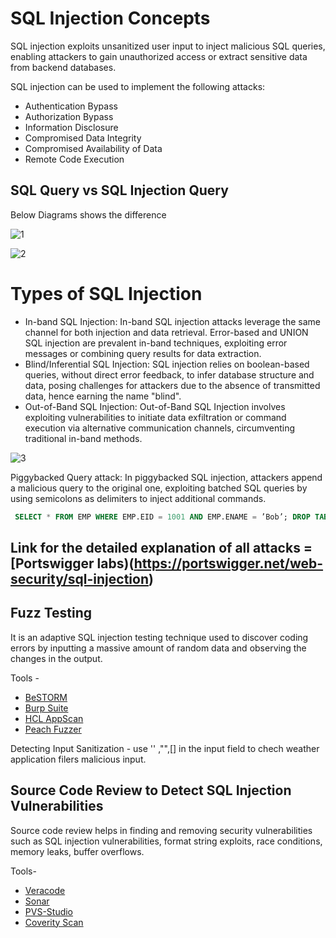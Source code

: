 # SQL Injection Concepts

SQL injection exploits unsanitized user input to inject malicious SQL queries, enabling attackers to gain unauthorized access or extract sensitive data from backend databases.

SQL injection can be used to implement the following attacks:

+ Authentication Bypass
+ Authorization Bypass
+ Information Disclosure
+ Compromised Data Integrity
+ Compromised Availability of Data
+ Remote Code Execution

## SQL Query vs SQL Injection Query

Below Diagrams shows the difference

![1](https://github.com/Kr1shna02/hack-flow/assets/117007783/56a7eccb-ac13-45f9-8405-cd96f87eac36)

![2](https://github.com/Kr1shna02/hack-flow/assets/117007783/093b3c70-1d4c-4140-84c9-2da97347132f)

# Types of SQL Injection

+  In-band SQL Injection:
In-band SQL injection attacks leverage the same channel for both injection and data retrieval. Error-based and UNION SQL injection are prevalent in-band techniques, exploiting error messages or combining query results for data extraction.
+  Blind/Inferential SQL Injection:
SQL injection relies on boolean-based queries, without direct error feedback, to infer database structure and data, posing challenges for attackers due to the absence of transmitted data, hence earning the name "blind".
+  Out-of-Band SQL Injection:
Out-of-Band SQL Injection involves exploiting vulnerabilities to initiate data exfiltration or command execution via alternative communication channels, circumventing traditional in-band methods.

![3](https://github.com/Kr1shna02/hack-flow/assets/117007783/34a992a6-5dc6-423b-be1d-601ed2cfca44)

Piggybacked Query attack: In piggybacked SQL injection, attackers append a malicious query to the original one, exploiting batched SQL queries by using semicolons as delimiters to inject additional commands.
```sql
 SELECT * FROM EMP WHERE EMP.EID = 1001 AND EMP.ENAME = ’Bob’; DROP TABLE DEPT;
```
## Link for the detailed explanation of all attacks = [Portswigger labs)(https://portswigger.net/web-security/sql-injection)
## Fuzz Testing 

It is an adaptive SQL injection testing technique used to discover coding errors by inputting a massive amount of random data and observing the changes in the output. 

Tools -
  + [BeSTORM](https://www.beyondsecurity.com)
  + [Burp Suite](https://portswigger.net) 
  + [HCL AppScan](https://www.hcltechsw.com)
  + [Peach Fuzzer](https://sourceforge.net)

Detecting Input Sanitization - use '' ,"",[] in the input field to chech weather application filers malicious input.

## Source Code Review to Detect SQL Injection Vulnerabilities

Source code review helps in finding and removing security vulnerabilities such as SQL injection vulnerabilities, format string exploits, race conditions, memory leaks, buffer overflows.

Tools-
+ [Veracode](https://www.veracode.com)
+ [Sonar](https://sonarsource.com)
+ [PVS-Studio](https://www.viva64.com)
+ [Coverity Scan](https://scan.coverity.com)







